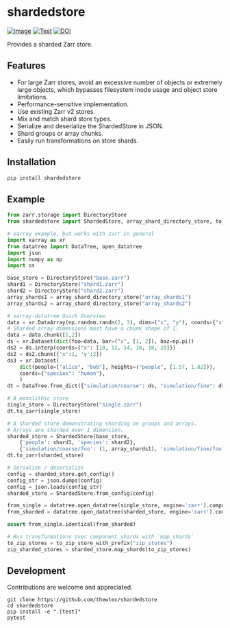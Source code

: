 # shardedstore

[![image](https://img.shields.io/pypi/v/shardedstore.svg)](https://pypi.python.org/pypi/shardedstore/)
[![Test](https://github.com/thewtex/shardedstore/actions/workflows/test.yml/badge.svg)](https://github.com/thewtex/shardedstore/actions/workflows/test.yml)
[![DOI](https://zenodo.org/badge/489549406.svg)](https://zenodo.org/badge/latestdoi/489549406)

Provides a sharded Zarr store.

## Features

- For large Zarr stores, avoid an excessive number of objects or extremely large objects, which bypasses filesystem inode usage and object store limitations.
- Performance-sensitive implementation.
- Use existing Zarr v2 stores.
- Mix and match shard store types.
- Serialize and deserialize the ShardedStore in JSON.
- Shard groups or array chunks.
- Easily run transformations on store shards.

## Installation

```sh
pip install shardedstore
```

## Example

```python
from zarr.storage import DirectoryStore
from shardedstore import ShardedStore, array_shard_directory_store, to_zip_store_with_prefix

# xarray example, but works with zarr in general
import xarray as xr
from datatree import DataTree, open_datatree
import json
import numpy as np
import os

base_store = DirectoryStore("base.zarr")
shard1 = DirectoryStore("shard1.zarr")
shard2 = DirectoryStore("shard2.zarr")
array_shards1 = array_shard_directory_store("array_shards1")
array_shards2 = array_shard_directory_store("array_shards2")

# xarray-datatree Quick Overview
data = xr.DataArray(np.random.randn(2, 3), dims=("x", "y"), coords={"x": [10, 20]})
# Sharded array dimensions must have a chunk shape of 1.
data = data.chunk([1,2])
ds = xr.Dataset(dict(foo=data, bar=("x", [1, 2]), baz=np.pi))
ds2 = ds.interp(coords={"x": [10, 12, 14, 16, 18, 20]})
ds2 = ds2.chunk({'x':1, 'y':2})
ds3 = xr.Dataset(
    dict(people=["alice", "bob"], heights=("people", [1.57, 1.82])),
    coords={"species": "human"},
    )
dt = DataTree.from_dict({"simulation/coarse": ds, "simulation/fine": ds2, "/": ds3})

# A monolithic store
single_store = DirectoryStore("single.zarr")
dt.to_zarr(single_store)

# A sharded store demonstrating sharding on groups and arrays.
# Arrays are sharded over 1 dimension.
sharded_store = ShardedStore(base_store,
    {'people': shard1, 'species': shard2},
    {'simulation/coarse/foo': (1, array_shards1), 'simulation/fine/foo': (1, array_shards2)})
dt.to_zarr(sharded_store)

# Serialize / deserialize
config = sharded_store.get_config()
config_str = json.dumps(config)
config = json.loads(config_str)
sharded_store = ShardedStore.from_config(config)

from_single = datatree.open_datatree(single_store, engine='zarr').compute()
from_sharded = datatree.open_datatree(sharded_store, engine='zarr').compute()

assert from_single.identical(from_sharded)

# Run transformations over component shards with `map_shards`
to_zip_stores = to_zip_store_with_prefix("zip_stores")
zip_sharded_stores = sharded_store.map_shards(to_zip_stores)
```

## Development

Contributions are welcome and appreciated.

```
git clone https://github.com/thewtex/shardedstore
cd shardedstore
pip install -e ".[test]"
pytest
```

